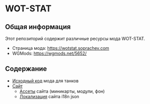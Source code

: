 # WOT-STAT
## Общая информация
Этот репозиторий содержит различные ресурсы мода WOT-STAT.
* Страница мода: https://wotstat.soprachev.com
* WGMods: https://wgmods.net/5652/

## Содержание
* [Исходный код](https://github.com/SoprachevAK/wot-stat/tree/main/mod) мода для танков
* [Сайт](https://github.com/SoprachevAK/wot-stat/tree/main/site)
  * [Ассеты](https://github.com/SoprachevAK/wot-stat/tree/main/site/assets) сайта (миникарты, модули, фон)
  * [Локализация](https://github.com/SoprachevAK/wot-stat/tree/main/site/localization) сайта i18n json
